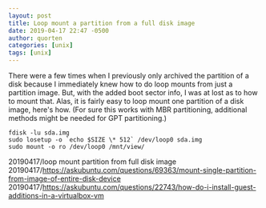 ```yaml
---
layout: post
title: Loop mount a partition from a full disk image
date: 2019-04-17 22:47 -0500
author: quorten
categories: [unix]
tags: [unix]
---
```


There were a few times when I previously only archived the partition
of a disk because I immediately knew how to do loop mounts from just a
partition image.  But, with the added boot sector info, I was at lost
as to how to mount that.  Alas, it is fairly easy to loop mount one
partition of a disk image, here's how.  (For sure this works with MBR
partitioning, additional methods might be needed for GPT
partitioning.)


```
fdisk -lu sda.img
sudo losetup -o `echo $SIZE \* 512` /dev/loop0 sda.img
sudo mount -o ro /dev/loop0 /mnt/view/
```

20190417/loop mount partition from full disk image  
20190417/https://askubuntu.com/questions/69363/mount-single-partition-from-image-of-entire-disk-device  
20190417/https://askubuntu.com/questions/22743/how-do-i-install-guest-additions-in-a-virtualbox-vm
